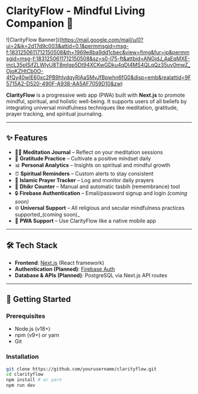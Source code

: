 # ClarityFlow - Mindful Living Companion 🌿

![ClarityFlow Banner]((https://mail.google.com/mail/u/0?ui=2&ik=2d17d9c003&attid=0.1&permmsgid=msg-f:1831250611712150508&th=1969e8ba9dd1cbec&view=fimg&fur=ip&permmsgid=msg-f:1831250611712150508&sz=s0-l75-ft&attbid=ANGjdJ_4aEqMXE-incL35pISifZLWlyU8T8mIgp5Dt94XCKwGDku4qDI4MS4QLqQz35uy0mwZ_OjoKZHtCb0O-4fQy40wIE60xc2PB9hIvdqyRlAaSMvJfBpwhn6fG0&disp=emb&realattid=9F5715A2-D520-490F-A938-AA5AF7059D10&zw)

**ClarityFlow** is a progressive web app (PWA) built with **Next.js** to promote mindful, spiritual, and holistic well-being. It supports users of all beliefs by integrating universal mindfulness techniques like meditation, gratitude, prayer tracking, and spiritual journaling.

---

## ✨ Features

- 🧘‍♂️ **Meditation Journal** – Reflect on your meditation sessions
- 🙏 **Gratitude Practice** – Cultivate a positive mindset daily
- 📊 **Personal Analytics** – Insights on spiritual and mindful growth
- ⏰ **Spiritual Reminders** – Custom alerts to stay consistent
- 🕌 **Islamic Prayer Tracker** – Log and monitor daily prayers
- 🔢 **Dhikr Counter** – Manual and automatic tasbih (remembrance) tool
- 🔒 **Firebase Authentication** – Email/password signup and login _(coming soon)_
- 🌐 **Universal Support** – All religious and secular mindfulness practices supported_(coming soon)_
- 📱 **PWA Support** – Use ClarityFlow like a native mobile app

---

## 🛠 Tech Stack

- **Frontend**: [Next.js](https://nextjs.org/) (React framework)
- **Authentication (Planned)**: [Firebase Auth](https://firebase.google.com/products/auth)
- **Database & APIs (Planned)**: PostgreSQL via Next.js API routes

---

## 🚀 Getting Started

### Prerequisites

- Node.js (v18+)
- npm (v9+) or yarn
- Git

### Installation

```bash
git clone https://github.com/yourusername/clarityflow.git
cd clarityflow
npm install # or yarn
npm run dev
